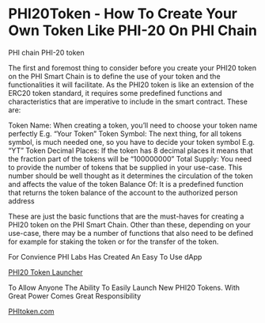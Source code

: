 # PHI20Token - How To Create Your Own Token Like PHI-20 On PHI Chain
PHI chain PHI-20 token


The first and foremost thing to consider before you create your PHI20 token on the PHI Smart Chain is to define the use of your token and the functionalities it will facilitate. As the PHI20 token is like an extension of the ERC20 token standard, it requires some predefined functions and characteristics that are imperative to include in the smart contract. These are:


Token Name: When creating a token, you’ll need to choose your token name perfectly E.g. “Your Token”
Token Symbol: The next thing, for all tokens symbol, is much needed one, so you have to decide your token symbol E.g. “YT”
Token Decimal Places: If the token has 8 decimal places it means that the fraction part of the tokens will be “100000000”
Total Supply: You need to provide the number of tokens that be supplied in your use-case. This number should be well thought as it determines the circulation of the token and affects the value of the token
Balance Of: It is a predefined function that returns the token balance of the account to the authorized person address


These are just the basic functions that are the must-haves for creating a PHI20 token on the PHI Smart Chain. Other than these, depending on your use-case, there may be a number of functions that also need to be defined for example for staking the token or for the transfer of the token. 

For Convience PHI Labs Has Created An Easy To Use dApp <p><a href="https://phitoken.com">PHI20 Token Launcher</a></p> To Allow Anyone The Ability To Easily Launch New PHI20 Tokens. With Great Power Comes Great Responsibility <p><a href="https://phitoken.com">PHItoken.com</a></p>

